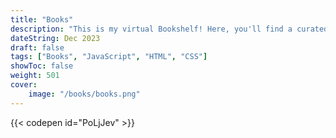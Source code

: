 ```yaml
---
title: "Books"
description: "This is my virtual Bookshelf! Here, you'll find a curated collection of the books that have shaped my thinking and fueled my imagination 📚✨"
dateString: Dec 2023
draft: false
tags: ["Books", "JavaScript", "HTML", "CSS"]
showToc: false
weight: 501
cover:
    image: "/books/books.png"
---
```

{{< codepen id="PoLjJev" >}}